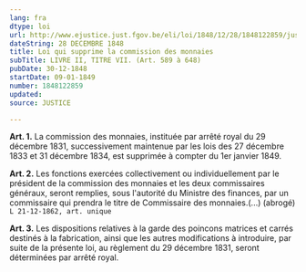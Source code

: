 ```yaml
---
lang: fra
dtype: loi
url: http://www.ejustice.just.fgov.be/eli/loi/1848/12/28/1848122859/justel
dateString: 28 DECEMBRE 1848
title: Loi qui supprime la commission des monnaies
subTitle: LIVRE II, TITRE VII. (Art. 589 à 648)
pubDate: 30-12-1848
startDate: 09-01-1849
number: 1848122859
updated: 
source: JUSTICE

---
```

**Art. 1.** La commission des monnaies, instituée par arrêté royal du 29 décembre 1831, successivement maintenue par les lois des 27 décembre 1833 et 31 décembre 1834, est supprimée à compter du 1er janvier 1849.


**Art. 2.** Les fonctions exercées collectivement ou individuellement par le président de la commission des monnaies et les deux commissaires généraux, seront remplies, sous l'autorité du Ministre des finances, par un commissaire qui prendra le titre de Commissaire des monnaies.(...) (abrogé) `L 21-12-1862, art. unique`


**Art. 3.** Les dispositions relatives à la garde des poincons matrices et carrés destinés à la fabrication, ainsi que les autres modifications à introduire, par suite de la présente loi, au règlement du 29 décembre 1831, seront déterminées par arrêté royal.

